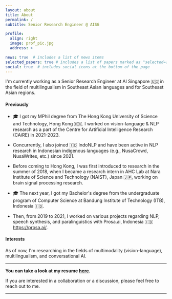 ```yaml
---
layout: about
title: About
permalink: /
subtitle: Senior Research Engineer @ AISG

profile:
  align: right
  image: prof_pic.jpg
  address: >

news: true  # includes a list of news items
selected_papers: true # includes a list of papers marked as "selected={true}"
social: true  # includes social icons at the bottom of the page
---
```


I'm currently working as a Senior Research Engineer at AI Singapore 🇸🇬 in the field of multilingualism in Southeast Asian languages and for Southeast Asian regions.

#### Previously

- 🎓 I got my MPhil degree from The Hong Kong University of Science and Technology, Hong Kong 🇭🇰. I worked on vision-language & NLP research as a part of the Centre for Artificial Intelligence Research (CAiRE) in 2021-2023.

- Concurrently, I also joined 🇮🇩 IndoNLP and have been active in NLP research in Indonesian indigenous languages (e.g., NusaCrowd, NusaWrites, etc.) since 2021.

- Before coming to Hong Kong, I was first introduced to research in the summer of 2018, when I became a research intern in AHC Lab at Nara Institute of Science and Technology (NAIST), Japan 🇯🇵, working on brain signal processing research.

- 🎓 The next year, I got my Bachelor's degree from the undergraduate program of Computer Science at Bandung Institute of Technology (ITB), Indonesia 🇮🇩.

- Then, from 2019 to 2021, I worked on various projects regarding NLP, speech synthesis, and paralinguistics with Prosa.ai, Indonesia 🇮🇩https://prosa.ai/.


#### Interests

As of now, I'm researching in the fields of multimodality (vision-language), multilingualism, and conversational AI.

--------

<b>You can take a look at my resume [here](https://docs.google.com/document/d/e/2PACX-1vSs4CjiW0KRCA36m4_k3vFfwi3v_3h11_7IAetpNpyXZw_rBtG-y4H9cgbTZRqN0xd2FZbfFGHNPaMY/pub).</b>

If you are interested in a collaboration or a discussion, please feel free to reach out to me.

--------
